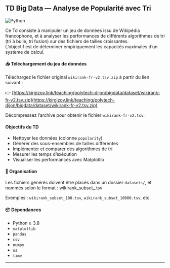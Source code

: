 ## TD Big Data — Analyse de Popularité avec Tri
![Python](https://img.shields.io/badge/Python-3776AB?style=for-the-badge&logo=python&logoColor=white)

Ce Td consiste à manipuler un jeu de données issu de Wikipédia francophone, et à analyser les performances de différents algorithmes de tri (tri à bulle, tri fusion) sur des fichiers de tailles croissantes.  
L’objectif est de déterminer empiriquement les capacités maximales d’un système de calcul.

#### 📥 Téléchargement du jeu de données

Téléchargez le fichier original `wikirank-fr-v2.tsv.zip` à partir du lien suivant :

👉 [https://kirgizov.link/teaching/polytech-dijon/bigdata/dataset/wikirank-fr-v2.tsv.zip](https://kirgizov.link/teaching/polytech-dijon/bigdata/dataset/wikirank-fr-v2.tsv.zip)

Décompressez l’archive pour obtenir le fichier `wikirank-fr-v2.tsv`.

#### Objectifs du TD

- Nettoyer les données (colonne `popularity`)
- Générer des sous-ensembles de tailles différentes
- Implémenter et comparer des algorithmes de tri
- Mesurer les temps d’exécution
- Visualiser les performances avec Matplotlib

#### 📁 Organisation

Les fichiers générés doivent être placés dans un dossier `datasets/`, et nommés selon le format :
wikirank_subset_<taille>.tsv


Exemples : `wikirank_subset_100.tsv`, `wikirank_subset_10000.tsv`, etc.

#### 📦 Dépendances

- Python ≥ 3.8
- `matplotlib`
- `pandas`
- `csv`
- `numpy`
- `os`
- `time`

---




